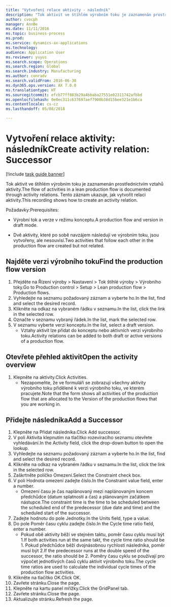 ```yaml
--- 
title: "Vytvoření relace aktivity - následník"
description: "Tok aktivit ve štíhlém výrobním toku je zaznamenán prostřednictvím vztahů aktivity."
author: cvocph
manager: AnnBe
ms.date: 11/11/2016
ms.topic: business-process
ms.prod: 
ms.service: dynamics-ax-applications
ms.technology: 
audience: Application User
ms.reviewer: yuyus
ms.search.scope: Operations
ms.search.region: Global
ms.search.industry: Manufacturing
ms.author: conradv
ms.search.validFrom: 2016-06-30
ms.dyn365.ops.version: AX 7.0.0
ms.translationtype: HT
ms.sourcegitcommit: efcb77ff883b29a4bbaba27551e02311742afbbd
ms.openlocfilehash: 0e0ec311c637697aef7900b38d15bee321e1b6ca
ms.contentlocale: cs-cz
ms.lasthandoff: 05/08/2018

---
```

# <a name="create-activity-relation-successor"></a><span data-ttu-id="d1a55-103">Vytvoření relace aktivity: následník</span><span class="sxs-lookup"><span data-stu-id="d1a55-103">Create activity relation: Successor</span></span>

[!include [task guide banner](../../includes/task-guide-banner.md)]

<span data-ttu-id="d1a55-104">Tok aktivit ve štíhlém výrobním toku je zaznamenán prostřednictvím vztahů aktivity.</span><span class="sxs-lookup"><span data-stu-id="d1a55-104">The flow of activities in a lean production flow is documented through activity relations.</span></span> <span data-ttu-id="d1a55-105">Tento záznam ukazuje, jak vytvořit relaci aktivity.</span><span class="sxs-lookup"><span data-stu-id="d1a55-105">This recording shows how to create an activity relation.</span></span>

<span data-ttu-id="d1a55-106">Požadavky:</span><span class="sxs-lookup"><span data-stu-id="d1a55-106">Prerequisites:</span></span>

- <span data-ttu-id="d1a55-107">Výrobní tok a verze v režimu konceptu.</span><span class="sxs-lookup"><span data-stu-id="d1a55-107">A production flow and version in draft mode.</span></span> 

- <span data-ttu-id="d1a55-108">Dvě aktivity, které po sobě navzájem následují ve výrobním toku, jsou vytvořeny, ale nesouvisí.</span><span class="sxs-lookup"><span data-stu-id="d1a55-108">Two activities that follow each other in the production flow are created but not related.</span></span>


## <a name="find-the-production-flow-version"></a><span data-ttu-id="d1a55-109">Najděte verzi výrobního toku</span><span class="sxs-lookup"><span data-stu-id="d1a55-109">Find the production flow version</span></span> 
1. <span data-ttu-id="d1a55-110">Přejděte na Řízení výroby > Nastavení > Tok štíhlé výroby > Výrobního toky.</span><span class="sxs-lookup"><span data-stu-id="d1a55-110">Go to Production control > Setup > Lean production flow > Production flows.</span></span>
2. <span data-ttu-id="d1a55-111">Vyhledejte na seznamu požadovaný záznam a vyberte ho.</span><span class="sxs-lookup"><span data-stu-id="d1a55-111">In the list, find and select the desired record.</span></span>
3. <span data-ttu-id="d1a55-112">Klikněte na odkaz na vybraném řádku v seznamu.</span><span class="sxs-lookup"><span data-stu-id="d1a55-112">In the list, click the link in the selected row.</span></span>
4. <span data-ttu-id="d1a55-113">Označte v seznamu vybraný řádek.</span><span class="sxs-lookup"><span data-stu-id="d1a55-113">In the list, mark the selected row.</span></span>
5. <span data-ttu-id="d1a55-114">V seznamu vyberte verzi konceptu.</span><span class="sxs-lookup"><span data-stu-id="d1a55-114">In the list, select a draft version.</span></span>
    * <span data-ttu-id="d1a55-115">Vztahy aktivit lze přidat do konceptu nebo aktivních verzí výrobního toku.</span><span class="sxs-lookup"><span data-stu-id="d1a55-115">Activity relations can be added to both draft or active versions of a production flow.</span></span>  

## <a name="open-the-activity-overview"></a><span data-ttu-id="d1a55-116">Otevřete přehled aktivit</span><span class="sxs-lookup"><span data-stu-id="d1a55-116">Open the activity overview</span></span>
1. <span data-ttu-id="d1a55-117">Klepněte na aktivity.</span><span class="sxs-lookup"><span data-stu-id="d1a55-117">Click Activities.</span></span>
    * <span data-ttu-id="d1a55-118">Nezapomeňte, že ve formuláři se zobrazují všechny aktivity výrobního toku přidělené k verzi výrobního toku, ve kterém pracujete.</span><span class="sxs-lookup"><span data-stu-id="d1a55-118">Note that the form shows all activities of the production flow that are allocated to the Version of the production flows that you are working in.</span></span>  

## <a name="add-a-successor"></a><span data-ttu-id="d1a55-119">Přidejte následníka</span><span class="sxs-lookup"><span data-stu-id="d1a55-119">Add a Successor</span></span>
1. <span data-ttu-id="d1a55-120">Klepněte na Přidat následníka.</span><span class="sxs-lookup"><span data-stu-id="d1a55-120">Click Add successor.</span></span>
2. <span data-ttu-id="d1a55-121">V poli Aktivita klepnutím na tlačítko rozevíracího seznamu otevřete vyhledávání.</span><span class="sxs-lookup"><span data-stu-id="d1a55-121">In the Activity field, click the drop-down button to open the lookup.</span></span>
3. <span data-ttu-id="d1a55-122">Vyhledejte na seznamu požadovaný záznam a vyberte ho.</span><span class="sxs-lookup"><span data-stu-id="d1a55-122">In the list, find and select the desired record.</span></span>
4. <span data-ttu-id="d1a55-123">Klikněte na odkaz na vybraném řádku v seznamu.</span><span class="sxs-lookup"><span data-stu-id="d1a55-123">In the list, click the link in the selected row.</span></span>
5. <span data-ttu-id="d1a55-124">Zaškrtněte políčko Omezení.</span><span class="sxs-lookup"><span data-stu-id="d1a55-124">Select the Constraint check box.</span></span>
6. <span data-ttu-id="d1a55-125">V poli Hodnota omezení zadejte číslo.</span><span class="sxs-lookup"><span data-stu-id="d1a55-125">In the Constraint value field, enter a number.</span></span>
    * <span data-ttu-id="d1a55-126">Omezení času je čas naplánovaný mezi naplánovaným koncem předchůdce (datum splatnosti a čas) a plánovaným začátkem nástupce.</span><span class="sxs-lookup"><span data-stu-id="d1a55-126">The constraint time is the time to be scheduled between the scheduled end of the predecessor (due date and time) and the scheduled start of the successor.</span></span>  
7. <span data-ttu-id="d1a55-127">Zadejte hodnotu do pole Jednotky.</span><span class="sxs-lookup"><span data-stu-id="d1a55-127">In the Units field, type a value.</span></span>
8. <span data-ttu-id="d1a55-128">Do pole Poměr času cyklu zadejte číslo.</span><span class="sxs-lookup"><span data-stu-id="d1a55-128">In the Cycle time ratio field, enter a number.</span></span>
    * <span data-ttu-id="d1a55-129">Pokud obě aktivity běží ve stejném taktu, poměr času cyklu musí být 1.</span><span class="sxs-lookup"><span data-stu-id="d1a55-129">If both activities run at the same takt, the cycle time ratio should be 1.</span></span> <span data-ttu-id="d1a55-130">Pokud předchůdce běží dvojnásobnou rychlostí následníka, poměr musí být 2.</span><span class="sxs-lookup"><span data-stu-id="d1a55-130">If the predecessor runs at the double speed of the successor, the ratio should be 2.</span></span>   <span data-ttu-id="d1a55-131">Poměry času cyklu se používají pro výpočet jednotlivých časů cyklu aktivit výrobního toku.</span><span class="sxs-lookup"><span data-stu-id="d1a55-131">The cycle time ratios are used to calculate the individual cycle times of the production flow activities.</span></span>  
9. <span data-ttu-id="d1a55-132">Klikněte na tlačítko OK.</span><span class="sxs-lookup"><span data-stu-id="d1a55-132">Click OK.</span></span>
10. <span data-ttu-id="d1a55-133">Zavřete stránku.</span><span class="sxs-lookup"><span data-stu-id="d1a55-133">Close the page.</span></span>
11. <span data-ttu-id="d1a55-134">Klepněte na kartu panel mřížky.</span><span class="sxs-lookup"><span data-stu-id="d1a55-134">Click the GridPanel tab.</span></span>
12. <span data-ttu-id="d1a55-135">Zavřete stránku.</span><span class="sxs-lookup"><span data-stu-id="d1a55-135">Close the page.</span></span>
13. <span data-ttu-id="d1a55-136">Aktualizujte stránku.</span><span class="sxs-lookup"><span data-stu-id="d1a55-136">Refresh the page.</span></span>


